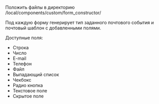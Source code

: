 Положить файлы в директорию /local/components/custom/form_constructor/

Под каждую форму генерирует тип заданного почтового события и почтовый шаблон с добавленными полями. 

Доступные поля:
- Строка
- Число
- E-mail
- Телефон
- Файл
- Выпадающий список
- Чекбокс
- Радио кнопка
- Текстовое поле
- Скрытое поле
